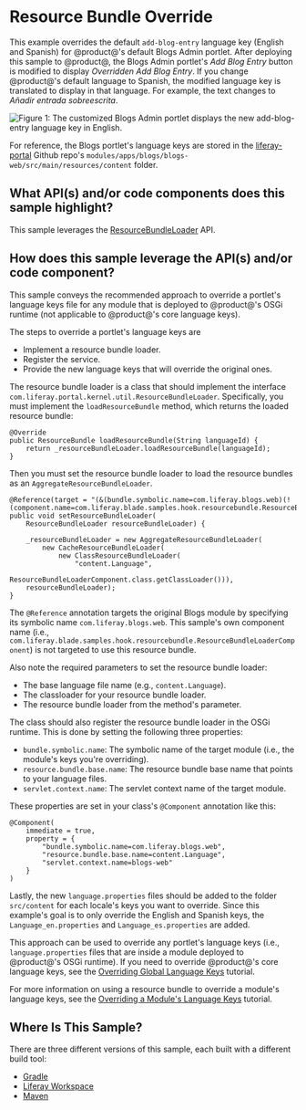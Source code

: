 # Resource Bundle Override [](id=resource-bundle-override)

This example overrides the default `add-blog-entry` language key (English and
Spanish) for @product@'s default Blogs Admin portlet. After deploying this
sample to @product@, the Blogs Admin portlet's *Add Blog Entry* button is
modified to display *Overridden Add Blog Entry*. If you change @product@'s
default language to Spanish, the modified language key is translated to display
in that language. For example, the text changes to *Añadir entrada
sobreescrita*.

![Figure 1: The customized Blogs Admin portlet displays the new `add-blog-entry` language key in English.](../../../images/hook-resourcebundle.png)

For reference, the Blogs portlet's language keys are stored in the
[liferay-portal](https://github.com/liferay/liferay-portal) Github repo's
`modules/apps/blogs/blogs-web/src/main/resources/content` folder.

## What API(s) and/or code components does this sample highlight? [](id=what-apis-and-or-code-components-does-this-sample-highlight)

This sample leverages the
[ResourceBundleLoader](@platform-ref@/7.1-latest/javadocs/portal-kernel/com/liferay/portal/kernel/util/ResourceBundleLoader.html)
API.

## How does this sample leverage the API(s) and/or code component? [](id=how-does-this-sample-leverage-the-apis-and-or-code-component)

This sample conveys the recommended approach to override a portlet's
language keys file for any module that is deployed to @product@'s OSGi runtime
(not applicable to @product@'s core language keys).

The steps to override a portlet's language keys are

- Implement a resource bundle loader.
- Register the service.
- Provide the new language keys that will override the original ones.

The resource bundle loader is a class that should implement the interface
`com.liferay.portal.kernel.util.ResourceBundleLoader`. Specifically, you must
implement the `loadResourceBundle` method, which returns the loaded resource
bundle:

    @Override
    public ResourceBundle loadResourceBundle(String languageId) {
        return _resourceBundleLoader.loadResourceBundle(languageId);
    }

Then you must set the resource bundle loader to load the resource bundles as an
`AggregateResourceBundleLoader`.

    @Reference(target = "(&(bundle.symbolic.name=com.liferay.blogs.web)(!(component.name=com.liferay.blade.samples.hook.resourcebundle.ResourceBundleLoaderComponent)))")
    public void setResourceBundleLoader(
        ResourceBundleLoader resourceBundleLoader) {

        _resourceBundleLoader = new AggregateResourceBundleLoader(
            new CacheResourceBundleLoader(
                new ClassResourceBundleLoader(
                    "content.Language",
                    ResourceBundleLoaderComponent.class.getClassLoader())),
        resourceBundleLoader);
    }

The `@Reference` annotation targets the original Blogs module by specifying
its symbolic name `com.liferay.blogs.web`. This sample's own component name
(i.e., `com.liferay.blade.samples.hook.resourcebundle.ResourceBundleLoaderComponent`)
is not targeted to use this resource bundle.

Also note the required parameters to set the resource bundle loader:

- The base language file name (e.g., `content.Language`).
- The classloader for your resource bundle loader.
- The resource bundle loader from the method's parameter.

The class should also register the resource bundle loader in the OSGi runtime.
This is done by setting the following three properties:

- `bundle.symbolic.name`: The symbolic name of the target module (i.e., the
	module's keys you're overriding).
- `resource.bundle.base.name`: The resource bundle base name that points to
  your language files.
- `servlet.context.name`: The servlet context name of the target module.

These properties are set in your class's `@Component` annotation like this:

    @Component(
        immediate = true,
        property = {
            "bundle.symbolic.name=com.liferay.blogs.web",
            "resource.bundle.base.name=content.Language",
            "servlet.context.name=blogs-web"
        }
    )

Lastly, the new `language.properties` files should be added to the folder
`src/content` for each locale's keys you want to override. Since this
example's goal is to only override the English and Spanish keys, the
`Language_en.properties` and `Language_es.properties` are added.

This approach can be used to override any portlet's language keys (i.e.,
`language.properties` files that are inside a module deployed to @product@'s
OSGi runtime). If you need to override @product@'s core language keys, see the
[Overriding Global Language Keys](/develop/tutorials/-/knowledge_base/7-1/overriding-global-language-keys)
tutorial.

For more information on using a resource bundle to override a module's
language keys, see the
[Overriding a Module's Language Keys](/develop/tutorials/-/knowledge_base/7-1/overriding-a-modules-language-keys)
tutorial.

## Where Is This Sample? [](id=where-is-this-sample)

There are three different versions of this sample, each built with a different
build tool:

- [Gradle](https://github.com/liferay/liferay-blade-samples/tree/7.1/gradle/overrides/resource-bundle-override)
- [Liferay Workspace](https://github.com/liferay/liferay-blade-samples/tree/7.1/liferay-workspace/overrides/resource-bundle-override)
- [Maven](https://github.com/liferay/liferay-blade-samples/tree/7.1/maven/overrides/resource-bundle-override)
